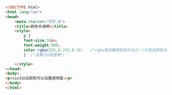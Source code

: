 
<BlogInfo title="16.颜色半透明" author="白日梦想猿" pv=0 read_times=0 pre_cost_time=0分18秒 category="css学习" tag_list="['css学习']" create_time="2020.07.17 15:02:54" update_time="2020.07.17 15:09:51" />

```html
<!DOCTYPE html>
<html lang="en">
<head>
    <meta charset="UTF-8">
    <title>颜色半透明</title>
    <style>
        p {
        font-size:50px;
        font-weight:900;
        color:rgba(255,0,255,0.3);   /*rgba是设置颜色的方式之一(红色的颜色深度(0~255),绿色我的颜色深度(0~255),蓝色的颜色深度(0~255),透明度(0~1))*/
        }  /*设置为3成透明*/

    </style>
</head>
<body>
<p>css3以后颜色可以设置透明度</p>
</body>
</html>
```
